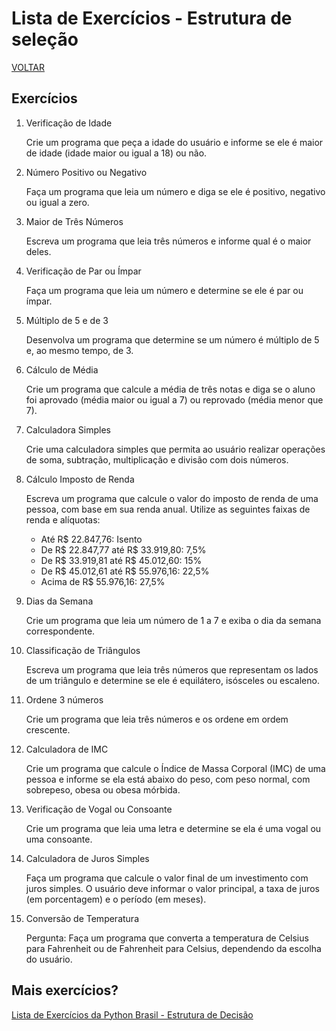# Lista de Exercícios - Estrutura de seleção

[VOLTAR](/readme.md)

## Exercícios

1. Verificação de Idade
  
    Crie um programa que peça a idade do usuário e informe se ele é maior de idade (idade maior ou igual a 18) ou não.

2. Número Positivo ou Negativo

    Faça um programa que leia um número e diga se ele é positivo, negativo ou igual a zero.

3. Maior de Três Números

    Escreva um programa que leia três números e informe qual é o maior deles.

4. Verificação de Par ou Ímpar

    Faça um programa que leia um número e determine se ele é par ou ímpar.

5. Múltiplo de 5 e de 3

    Desenvolva um programa que determine se um número é múltiplo de 5 e, ao mesmo tempo, de 3.

6. Cálculo de Média

    Crie um programa que calcule a média de três notas e diga se o aluno foi aprovado (média maior ou igual a 7) ou reprovado (média menor que 7).

7. Calculadora Simples

    Crie uma calculadora simples que permita ao usuário realizar operações de soma, subtração, multiplicação e divisão com dois números.

8. Cálculo Imposto de Renda

    Escreva um programa que calcule o valor do imposto de renda de uma pessoa, com base em sua renda anual. Utilize as seguintes faixas de renda e alíquotas:

    - Até R$ 22.847,76: Isento
    - De R$ 22.847,77 até R$ 33.919,80: 7,5%
    - De R$ 33.919,81 até R$ 45.012,60: 15%
    - De R$ 45.012,61 até R$ 55.976,16: 22,5%
    - Acima de R$ 55.976,16: 27,5%

9. Dias da Semana

    Crie um programa que leia um número de 1 a 7 e exiba o dia da semana correspondente.

10. Classificação de Triângulos

    Escreva um programa que leia três números que representam os lados de um triângulo e determine se ele é equilátero, isósceles ou escaleno.

11. Ordene 3 números

    Crie um programa que leia três números e os ordene em ordem crescente.

12. Calculadora de IMC

    Crie um programa que calcule o Índice de Massa Corporal (IMC) de uma pessoa e informe se ela está abaixo do peso, com peso normal, com sobrepeso, obesa ou obesa mórbida.

13. Verificação de Vogal ou Consoante

    Crie um programa que leia uma letra e determine se ela é uma vogal ou uma consoante.

14. Calculadora de Juros Simples

    Faça um programa que calcule o valor final de um investimento com juros simples. O usuário deve informar o valor principal, a taxa de juros (em porcentagem) e o período (em meses).

15. Conversão de Temperatura

    Pergunta: Faça um programa que converta a temperatura de Celsius para Fahrenheit ou de Fahrenheit para Celsius, dependendo da escolha do usuário.

## Mais exercícios?

[Lista de Exercícios da Python Brasil - Estrutura de Decisão](https://wiki.python.org.br/EstruturaDeDecisao)
